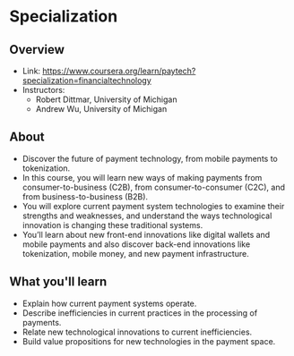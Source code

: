# Specialization

## Overview
- Link: https://www.coursera.org/learn/paytech?specialization=financialtechnology
- Instructors:
    - Robert Dittmar, University of Michigan
    - Andrew Wu, University of Michigan

## About
- Discover the future of payment technology, from mobile payments to tokenization.
- In this course, you will learn new ways of making payments from consumer-to-business (C2B), from consumer-to-consumer (C2C), and from business-to-business (B2B).
- You will explore current payment system technologies to examine their strengths and weaknesses, and understand the ways technological innovation is changing these traditional systems.
- You’ll learn about new front-end innovations like digital wallets and mobile payments and also discover back-end innovations like tokenization, mobile money, and new payment infrastructure.

## What you'll learn
- Explain how current payment systems operate.
- Describe inefficiencies in current practices in the processing of payments.
- Relate new technological innovations to current inefficiencies.
- Build value propositions for new technologies in the payment space.